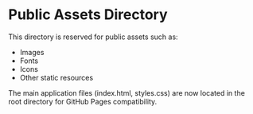 # Public Assets Directory

This directory is reserved for public assets such as:
- Images
- Fonts
- Icons
- Other static resources

The main application files (index.html, styles.css) are now located in the root directory for GitHub Pages compatibility.
